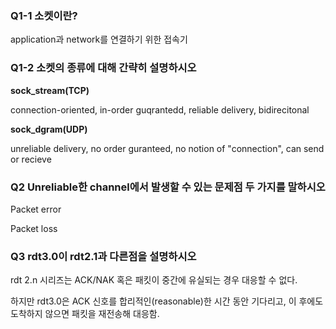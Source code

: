 ### Q1-1 소켓이란?

application과 network를 연결하기 위한 접속기

### Q1-2 소켓의 종류에 대해 간략히 설명하시오

**sock_stream(TCP)**

connection-oriented, in-order guqrantedd, reliable delivery, bidirecitonal

**sock_dgram(UDP)**

unreliable delivery, no order guranteed, no notion of "connection", can send or recieve



###  Q2 Unreliable한 channel에서 발생할 수 있는 문제점 두 가지를 말하시오

Packet error

Packet loss



### Q3 rdt3.0이 rdt2.1과 다른점을 설명하시오

rdt 2.n 시리즈는 ACK/NAK 혹은 패킷이 중간에 유실되는 경우 대응할 수 없다.

하지만 rdt3.0은 ACK 신호를 합리적인(reasonable)한 시간 동안 기다리고, 이 후에도 도착하지 않으면 패킷을 재전송해 대응함.